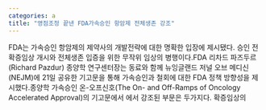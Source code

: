 ```yaml
---
categories: a
title: "영점조정 끝낸 FDA가속승인 항암제 전체생존 강조"
---
```

FDA는 가속승인 항암제의 제약사의 개발전략에 대한 명확한 입장에 제시됐다. 승인 전 확증임상 개시와 전체생존 입증을 위한 무작위 임상의 병행이다.FDA 리차드 파즈두르(Richard Pazdur) 종양학 연구센터장는 동료와 함께 뉴잉글랜드 저널 오브 메디신(NEJM)에 21일 공유한 기고문을 통해 가속승인과 철회에 대한 FDA 정책 방향성을 제시했다.종양학 가속승인 온-오프신호(The On- and Off-Ramps of Oncology Accelerated Approval)의 기고문에서 에서 강조된 부문은 두가지다. 확증임상의